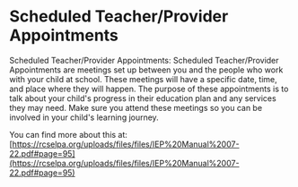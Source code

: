 # Scheduled Teacher/Provider Appointments
Scheduled Teacher/Provider Appointments: Scheduled Teacher/Provider Appointments are meetings set up between you and the people who work with your child at school. These meetings will have a specific date, time, and place where they will happen. The purpose of these appointments is to talk about your child's progress in their education plan and any services they may need. Make sure you attend these meetings so you can be involved in your child's learning journey.

You can find more about this at: [https://rcselpa.org/uploads/files/files/IEP%20Manual%2007-22.pdf#page=95](https://rcselpa.org/uploads/files/files/IEP%20Manual%2007-22.pdf#page=95)
